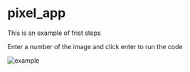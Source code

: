 # pixel_app

This is an example of frist steps 

Enter a number of the image and click enter to run the code


![example](https://user-images.githubusercontent.com/26527366/114940873-c8c9bc80-9e18-11eb-8750-29d4e5f594cb.png)
